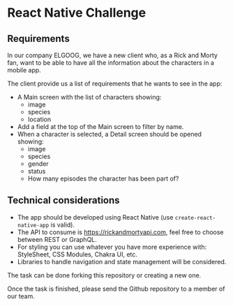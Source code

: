 # React Native Challenge

## Requirements
In our company ELGOOG, we have a new client who, as a Rick and Morty fan, want to be able to have all the information about the characters in a mobile app.

The client provide us a list of requirements that he wants to see in the app:
 - A Main screen with the list of characters showing: 
      - image
      - species
      - location
 - Add a field at the top of the Main screen to filter by name. 
 - When a character is selected, a Detail screen should be opened showing:
      - image
      - species
      - gender
      - status
      - How many episodes the character has been part of?

## Technical considerations
- The app should be developed using React Native (use ```create-react-native-app``` is valid).
- The API to consume is https://rickandmortyapi.com, feel free to choose between REST or GraphQL.
- For styling you can use whatever you have more experience with: StyleSheet, CSS Modules, Chakra UI, etc.
- Libraries to handle navigation and state management will be considered.


The task can be done forking this repository or creating a new one.

Once the task is finished, please send the Github repository to a member of our team.

